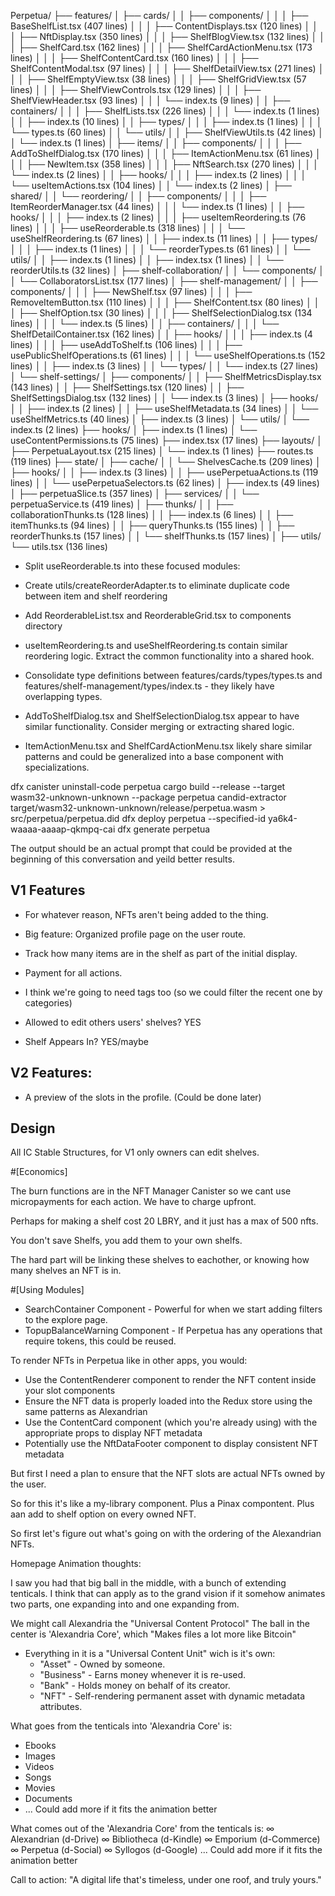 




Perpetua/
├── features/
│   ├── cards/
│   │   ├── components/
│   │   │   ├── BaseShelfList.tsx (407 lines)
│   │   │   ├── ContentDisplays.tsx (120 lines)
│   │   │   ├── NftDisplay.tsx (350 lines)
│   │   │   ├── ShelfBlogView.tsx (132 lines)
│   │   │   ├── ShelfCard.tsx (162 lines)
│   │   │   ├── ShelfCardActionMenu.tsx (173 lines)
│   │   │   ├── ShelfContentCard.tsx (160 lines)
│   │   │   ├── ShelfContentModal.tsx (97 lines)
│   │   │   ├── ShelfDetailView.tsx (271 lines)
│   │   │   ├── ShelfEmptyView.tsx (38 lines)
│   │   │   ├── ShelfGridView.tsx (57 lines)
│   │   │   ├── ShelfViewControls.tsx (129 lines)
│   │   │   ├── ShelfViewHeader.tsx (93 lines)
│   │   │   └── index.ts (9 lines)
│   │   ├── containers/
│   │   │   ├── ShelfLists.tsx (226 lines)
│   │   │   └── index.ts (1 lines)
│   │   ├── index.ts (10 lines)
│   │   ├── types/
│   │   │   ├── index.ts (1 lines)
│   │   │   └── types.ts (60 lines)
│   │   └── utils/
│   │       ├── ShelfViewUtils.ts (42 lines)
│   │       └── index.ts (1 lines)
│   ├── items/
│   │   ├── components/
│   │   │   ├── AddToShelfDialog.tsx (170 lines)
│   │   │   ├── ItemActionMenu.tsx (61 lines)
│   │   │   ├── NewItem.tsx (358 lines)
│   │   │   ├── NftSearch.tsx (270 lines)
│   │   │   └── index.ts (2 lines)
│   │   ├── hooks/
│   │   │   ├── index.ts (2 lines)
│   │   │   └── useItemActions.tsx (104 lines)
│   │   └── index.ts (2 lines)
│   ├── shared/
│   │   └── reordering/
│   │       ├── components/
│   │       │   ├── ItemReorderManager.tsx (44 lines)
│   │       │   └── index.ts (1 lines)
│   │       ├── hooks/
│   │       │   ├── index.ts (2 lines)
│   │       │   ├── useItemReordering.ts (76 lines)
│   │       │   ├── useReorderable.ts (318 lines)
│   │       │   └── useShelfReordering.ts (67 lines)
│   │       ├── index.ts (11 lines)
│   │       ├── types/
│   │       │   ├── index.ts (1 lines)
│   │       │   └── reorderTypes.ts (61 lines)
│   │       └── utils/
│   │           ├── index.ts (1 lines)
│   │           ├── index.tsx (1 lines)
│   │           └── reorderUtils.ts (32 lines)
│   ├── shelf-collaboration/
│   │   └── components/
│   │       └── CollaboratorsList.tsx (177 lines)
│   ├── shelf-management/
│   │   ├── components/
│   │   │   ├── NewShelf.tsx (97 lines)
│   │   │   ├── RemoveItemButton.tsx (110 lines)
│   │   │   ├── ShelfContent.tsx (80 lines)
│   │   │   ├── ShelfOption.tsx (30 lines)
│   │   │   ├── ShelfSelectionDialog.tsx (134 lines)
│   │   │   └── index.ts (5 lines)
│   │   ├── containers/
│   │   │   └── ShelfDetailContainer.tsx (162 lines)
│   │   ├── hooks/
│   │   │   ├── index.ts (4 lines)
│   │   │   ├── useAddToShelf.ts (106 lines)
│   │   │   ├── usePublicShelfOperations.ts (61 lines)
│   │   │   └── useShelfOperations.ts (152 lines)
│   │   ├── index.ts (3 lines)
│   │   └── types/
│   │       └── index.ts (27 lines)
│   └── shelf-settings/
│       ├── components/
│       │   ├── ShelfMetricsDisplay.tsx (143 lines)
│       │   ├── ShelfSettings.tsx (120 lines)
│       │   ├── ShelfSettingsDialog.tsx (132 lines)
│       │   └── index.ts (3 lines)
│       ├── hooks/
│       │   ├── index.ts (2 lines)
│       │   ├── useShelfMetadata.ts (34 lines)
│       │   └── useShelfMetrics.ts (40 lines)
│       ├── index.ts (3 lines)
│       └── utils/
│           └── index.ts (2 lines)
├── hooks/
│   ├── index.ts (1 lines)
│   └── useContentPermissions.ts (75 lines)
├── index.tsx (17 lines)
├── layouts/
│   ├── PerpetuaLayout.tsx (215 lines)
│   └── index.ts (1 lines)
├── routes.ts (119 lines)
├── state/
│   ├── cache/
│   │   └── ShelvesCache.ts (209 lines)
│   ├── hooks/
│   │   ├── index.ts (3 lines)
│   │   ├── usePerpetuaActions.ts (119 lines)
│   │   └── usePerpetuaSelectors.ts (62 lines)
│   ├── index.ts (49 lines)
│   ├── perpetuaSlice.ts (357 lines)
│   ├── services/
│   │   └── perpetuaService.ts (419 lines)
│   ├── thunks/
│   │   ├── collaborationThunks.ts (128 lines)
│   │   ├── index.ts (6 lines)
│   │   ├── itemThunks.ts (94 lines)
│   │   ├── queryThunks.ts (155 lines)
│   │   ├── reorderThunks.ts (157 lines)
│   │   └── shelfThunks.ts (157 lines)
│   ├── utils/
└── utils.tsx (136 lines)



















- Split useReorderable.ts into these focused modules:
- Create utils/createReorderAdapter.ts to eliminate duplicate code between item and shelf reordering
- Add ReorderableList.tsx and ReorderableGrid.tsx to components directory


























- useItemReordering.ts and useShelfReordering.ts contain similar reordering logic. Extract the common functionality into a shared hook.

- Consolidate type definitions between features/cards/types/types.ts and features/shelf-management/types/index.ts - they likely have overlapping types.

- AddToShelfDialog.tsx and ShelfSelectionDialog.tsx appear to have similar functionality. Consider merging or extracting shared logic.
- ItemActionMenu.tsx and ShelfCardActionMenu.tsx likely share similar patterns and could be generalized into a base component with specializations.









dfx canister uninstall-code perpetua
cargo build --release --target wasm32-unknown-unknown --package perpetua
candid-extractor target/wasm32-unknown-unknown/release/perpetua.wasm > src/perpetua/perpetua.did
dfx deploy perpetua --specified-id ya6k4-waaaa-aaaap-qkmpq-cai
dfx generate perpetua


The output should be an actual prompt that could be provided at the beginning of this conversation and yeild better results.


## V1 Features


- For whatever reason, NFTs aren't being added to the thing.

- Big feature: Organized profile page on the user route.
- Track how many items are in the shelf as part of the initial display.
- Payment for all actions.
- I think we're going to need tags too (so we could filter the recent one by categories)
- Allowed to edit others users' shelves? YES
- Shelf Appears In? YES/maybe


## V2 Features: 

- A preview of the slots in the profile. (Could be done later)






## Design

All IC Stable Structures, for V1 only owners can edit shelves.

#[Economics]

The burn functions are in the NFT Manager Canister so we cant use micropayments for each action. We have to charge upfront.

Perhaps for making a shelf cost 20 LBRY, and it just has a max of 500 nfts.

You don't save Shelfs, you add them to your own shelfs.

The hard part will be linking these shelves to eachother, or knowing how many shelves an NFT is in.










#[Using Modules] 

- SearchContainer Component - Powerful for when we start adding filters to the explore page.
- TopupBalanceWarning Component - If Perpetua has any operations that require tokens, this could be reused.






To render NFTs in Perpetua like in other apps, you would:
- Use the ContentRenderer component to render the NFT content inside your slot components
- Ensure the NFT data is properly loaded into the Redux store using the same patterns as Alexandrian
- Use the ContentCard component (which you're already using) with the appropriate props to display NFT metadata
- Potentially use the NftDataFooter component to display consistent NFT metadata

But first I need a plan to ensure that the NFT slots are actual NFTs owned by the user.

So for this it's like a my-library component. Plus a Pinax compontent. Plus aan add to shelf option on every owned NFT.

So first let's figure out what's going on with the ordering of the Alexandrian NFTs.























Homepage Animation thoughts:

I saw you had that big ball in the middle, with a bunch of extending tenticals.
I think that can apply as to the grand vision if it somehow animates two parts, one expanding into and one expanding from.

We might call Alexandria the "Universal Content Protocol"
The ball in the center is 'Alexandria Core', which "Makes files a lot more like Bitcoin"
- Everything in it is a "Universal Content Unit" wich is it's own:
  - "Asset" - Owned by someone.
  - "Business" - Earns money whenever it is re-used.
  - "Bank" - Holds money on behalf of its creator.
  - "NFT" - Self-rendering permanent asset with dynamic metadata attributes.

What goes from the tenticals into 'Alexandria Core' is:
  - Ebooks
  - Images
  - Videos
  - Songs
  - Movies
  - Documents
  - ... Could add more if it fits the animation better

What comes out of the 'Alexandria Core' from the tenticals is:
  ∞ Alexandrian (d-Drive)
  ∞ Bibliotheca (d-Kindle)
  ∞ Emporium (d-Commerce)
  ∞ Perpetua (d-Social)
  ∞ Syllogos (d-Google)
  ... Could add more if it fits the animation better

Call to action: "A digital life that's timeless, under one roof, and truly yours."